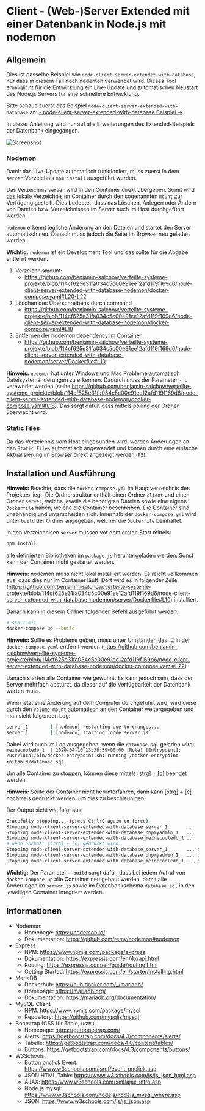 # Client - (Web-)Server Extended mit einer Datenbank in Node.js mit nodemon

## Allgemein

Dies ist dasselbe Beispiel wie `node-client-server-extendet-with-database`, nur dass in diesem Fall noch nodemon verwendet wird. Dieses Tool ermöglicht für die Entwicklung ein Live-Update und automatischen Neustart des Node.js Servers für eine schnellere Entwicklung.

Bitte schaue zuerst das Beispiel `node-client-server-extended-with-database` an: [- node-client-server-extended-with-database Beispiel ->](../node-client-server-extended-with-database/README.md)

In dieser Anleitung wird nur auf alle Erweiterungen des Extended-Beispiels der Datenbank eingegangen.

![Screenshot](screenshot.png)

### Nodemon

Damit das Live-Update automatisch funktioniert, muss zuerst in dem `server`-Verzeichnis `npm install` ausgeführt werden.

Das Verzeichnis `server` wird in den Container direkt übergeben. Somit wird das lokale Verzeichnis im Container durch den sogenannten `mount` zur Verfügung gestellt.
Dies bedeutet, dass das Löschen, Anlegen oder Ändern von Dateien bzw. Verzeichnissen im Server auch im Host durchgeführt werden.

`nodemon` erkennt jegliche Änderung an den Dateien und startet den Server automatisch neu. Danach muss jedoch die Seite im Browser neu geladen werden.


**Wichtig:** `nodemon` ist ein Development Tool und das sollte für die Abgabe entfernt werden.

1. Verzeichnismount: 
   * https://github.com/benjamin-salchow/verteilte-systeme-projekte/blob/114cf625e31fa034c5c00e91ee12afd119f169d6/node-client-server-extended-with-database-nodemon/docker-compose.yaml#L20-L22
2. Löschen des Überschreibens durch command 
   * https://github.com/benjamin-salchow/verteilte-systeme-projekte/blob/114cf625e31fa034c5c00e91ee12afd119f169d6/node-client-server-extended-with-database-nodemon/docker-compose.yaml#L18
3. Entfernen der nodemon dependency im Container
   * https://github.com/benjamin-salchow/verteilte-systeme-projekte/blob/114cf625e31fa034c5c00e91ee12afd119f169d6/node-client-server-extended-with-database-nodemon/server/Dockerfile#L10

**Hinweis:** `nodemon` hat unter Windows und Mac Probleme automatisch Dateisystemänderungen zu erkennen. Dadurch muss der Parameter `- L` verewndet werden (seihe https://github.com/benjamin-salchow/verteilte-systeme-projekte/blob/114cf625e31fa034c5c00e91ee12afd119f169d6/node-client-server-extended-with-database-nodemon/docker-compose.yaml#L18). Das sorgt dafür, dass mittels polling der Ordner überwacht wird.

### Static Files

Da das Verzeichnis vom Host eingebunden wird, werden Änderungen an den `Static Files` automatisch angewendet und können durch eine einfache Aktualisierung im Browser direkt angezeigt werden (`F5`).


## Installation und Ausführung

**Hinweis:** Beachte, dass die `docker-compose.yml` im Hauptverzeichnis des Projektes liegt. Die Ordnerstruktur enthält einen Ordner `client` und einen Ordner `server`, welche jeweils die benötigten Dateien sowie eine eigene `Dockerfile` haben, welche die Container beschreiben. Die Container sind unabhängig und unterscheiden sich. Innerhalb der `docker-compose.yml` wird unter `build` der Ordner angegeben, welcher die `Dockerfile` beinhaltet.

In den Verzeichnisen `server` müssen vor dem ersten Start mittels:
```sh
npm install
```
alle definierten Bibliotheken im `package.js` heruntergeladen werden. Sonst kann der Container nicht gestartet werden.

**Hinweis:** nodemon muss nicht lokal installiert werden. Es reicht vollkommen aus, dass dies nur im Container läuft. Dort wird es in folgender Zeile (https://github.com/benjamin-salchow/verteilte-systeme-projekte/blob/114cf625e31fa034c5c00e91ee12afd119f169d6/node-client-server-extended-with-database-nodemon/server/Dockerfile#L10) installiert.

Danach kann in diesem Ordner folgender Befehl ausgeführt werden:

```sh
# start mit
docker-compose up --build
```

**Hinweis:** Sollte es Probleme geben, muss unter Umständen das `:Z` in der `docker-compose.yaml` entfernt werden (https://github.com/benjamin-salchow/verteilte-systeme-projekte/blob/114cf625e31fa034c5c00e91ee12afd119f169d6/node-client-server-extended-with-database-nodemon/docker-compose.yaml#L22).

Danach starten alle Container wie gewohnt. Es kann jedoch sein, dass der Server mehrfach abstürzt, da dieser auf die Verfügbarkeit der Datenbank warten muss.

Wenn jetzt eine Änderung auf dem Computer durchgeführt wird, wird diese durch den `Volume-mount` automatisch an den Container weitergegeben und man sieht folgenden Log:

```sh
server_1        | [nodemon] restarting due to changes...
server_1        | [nodemon] starting `node server.js`
```

Dabei wird auch im Log ausgegeben, wenn die `database.sql` geladen wird: `meinecooledb_1  | 2020-04-10 13:38:59+00:00 [Note] [Entrypoint]: /usr/local/bin/docker-entrypoint.sh: running /docker-entrypoint-initdb.d/database.sql`.

Um alle Container zu stoppen, können diese mittels [strg] + [c] beendet werden.

**Hinweis:** Sollte der Container nicht herunterfahren, dann kann [strg] + [c] nochmals gedrückt werden, um dies zu beschleunigen.

Der Output sieht wie folgt aus:
```sh
Gracefully stopping... (press Ctrl+C again to force)
Stopping node-client-server-extended-with-database_server_1       ...
Stopping node-client-server-extended-with-database_phpmyadmin_1   ...
Stopping node-client-server-extended-with-database_meinecooledb_1 ...
# wenn nochmal [strg] + [c] gedrückt wird:
Stopping node-client-server-extended-with-database_server_1       ... done
Stopping node-client-server-extended-with-database_phpmyadmin_1   ... done
Stopping node-client-server-extended-with-database_meinecooledb_1 ... done
```

**Wichtig:** Der Parameter `--build` sorgt dafür, dass bei jedem Aufruf von `docker-compose up` alle Container neu gebaut werden, damit alle Änderungen im `server.js` sowie im Datenbankschema `database.sql` in den jeweiligen Container integriert werden.


## Informationen

 * Nodemon:
   * Homepage: https://nodemon.io/
   * Dokumentation: https://github.com/remy/nodemon#nodemon
 * Express
   * NPM: https://www.npmjs.com/package/express
   * Dokumentation: https://expressjs.com/en/4x/api.html
   * Routing: https://expressjs.com/en/guide/routing.html
   * Getting Started: https://expressjs.com/en/starter/installing.html
 * MariaDB
   * Dockerhub: https://hub.docker.com/_/mariadb/
   * Homepage: https://mariadb.org/
   * Dokumentation: https://mariadb.org/documentation/
 * MySQL-Client
   * NPM: https://www.npmjs.com/package/mysql
   * Repository: https://github.com/mysqljs/mysql
 * Bootstrap (CSS für Table, usw.)
   * Homepage: https://getbootstrap.com/
   * Alerts: https://getbootstrap.com/docs/4.3/components/alerts/
   * Tabelle: https://getbootstrap.com/docs/4.0/content/tables/
   * Buttons: https://getbootstrap.com/docs/4.3/components/buttons/
 * W3Schools:
   * Button onclick Event: https://www.w3schools.com/jsref/event_onclick.asp
   * JSON HTML Table: https://www.w3schools.com/js/js_json_html.asp
   * AJAX: https://www.w3schools.com/xml/ajax_intro.asp
   * Node.js mysql: https://www.w3schools.com/nodejs/nodejs_mysql_where.asp
   * JSON: https://www.w3schools.com/js/js_json.asp
